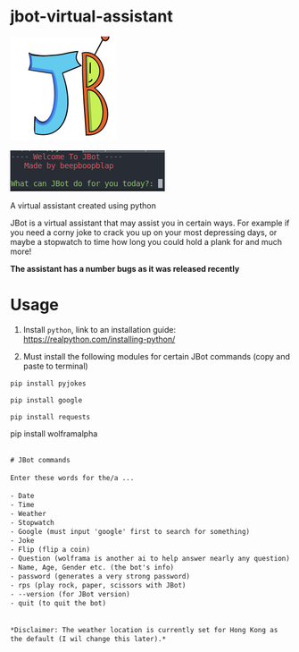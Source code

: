 # jbot-virtual-assistant
![JBot logo](JBot_logo_new.png)

![preview picture for the assistant](preview.jpg)

A virtual assistant created using python

JBot is a virtual assistant that may assist you in certain ways. For example if you need a corny joke to crack you up on your most depressing days, or maybe a stopwatch to time how long you could hold a plank for and much more! 

**The assistant has a number bugs as it was released recently** 

# Usage

1. Install ```python```, link to an installation guide: https://realpython.com/installing-python/

2. Must install the following modules for certain JBot commands (copy and paste to terminal)

```
pip install pyjokes
```
```
pip install google
```
```
pip install requests
```
pip install wolframalpha
```

# JBot commands

Enter these words for the/a ...

- Date
- Time
- Weather
- Stopwatch
- Google (must input 'google' first to search for something)
- Joke 
- Flip (flip a coin)
- Question (wolframa is another ai to help answer nearly any question)
- Name, Age, Gender etc. (the bot's info)
- password (generates a very strong password)
- rps (play rock, paper, scissors with JBot)
- --version (for JBot version)
- quit (to quit the bot)


*Disclaimer: The weather location is currently set for Hong Kong as the default (I wil change this later).*
